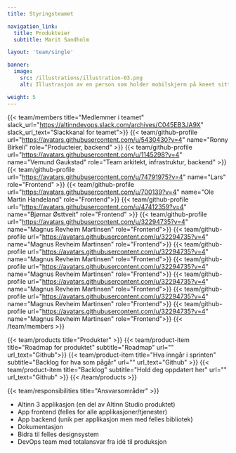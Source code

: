 ```yaml
---
title: Styringsteamet

navigation_link:
  title: Produkteier
  subtitle: Marit Sandholm

layout: 'team/single'

banner:
  image:
    src: /illustrations/illustration-03.png
    alt: Illustrasjon av en person som holder mobilskjerm på kneet sitt

weight: 5
---
```


{{< team/members title="Medlemmer i teamet" slack_url="https://altinndevops.slack.com/archives/C045EB3JA9X" slack_url_text="Slackkanal for teamet">}}
{{< team/github-profile url="https://avatars.githubusercontent.com/u/5430430?v=4" name="Ronny Birkeli" role="Producteier, backend" >}}
{{< team/github-profile url="https://avatars.githubusercontent.com/u/1145298?v=4" name="Vemund Gaukstad" role="Team arkitekt, infrastruktur, backend" >}}
{{< team/github-profile url="https://avatars.githubusercontent.com/u/74791975?v=4" name="Lars" role="Frontend" >}}
{{< team/github-profile url="https://avatars.githubusercontent.com/u/700139?v=4" name="Ole Martin Handeland" role="Frontend">}}
{{< team/github-profile url="https://avatars.githubusercontent.com/u/47412359?v=4" name="Bjørnar Østtveit" role="Frontend" >}}
{{< team/github-profile url="https://avatars.githubusercontent.com/u/32294735?v=4" name="Magnus Revheim Martinsen" role="Frontend">}}
{{< team/github-profile url="https://avatars.githubusercontent.com/u/32294735?v=4" name="Magnus Revheim Martinsen" role="Frontend">}}
{{< team/github-profile url="https://avatars.githubusercontent.com/u/32294735?v=4" name="Magnus Revheim Martinsen" role="Frontend">}}
{{< team/github-profile url="https://avatars.githubusercontent.com/u/32294735?v=4" name="Magnus Revheim Martinsen" role="Frontend">}}
{{< team/github-profile url="https://avatars.githubusercontent.com/u/32294735?v=4" name="Magnus Revheim Martinsen" role="Frontend">}}
{{< team/github-profile url="https://avatars.githubusercontent.com/u/32294735?v=4" name="Magnus Revheim Martinsen" role="Frontend">}}
{{< team/github-profile url="https://avatars.githubusercontent.com/u/32294735?v=4" name="Magnus Revheim Martinsen" role="Frontend">}}
{{< /team/members >}}

{{< team/products title="Produkter" >}}
{{< team/product-item title="Roadmap for produktet" subtitle="Roadmap" url="" url_text="Github">}}
{{< team/product-item title="Hva inngår i sprinten" subtitle="Backlog for hva som pågår" url="" url_text="Github" >}}
{{< team/product-item title="Backlog" subtitle="Hold deg oppdatert her" url="" url_text="Github" >}}
{{< /team/products >}}

{{< team/responsibilities title="Ansvarsområder" >}}

- Altinn 3 applikasjon (en del av Altinn Studio produktet)
- App frontend (felles for alle applikasjoner/tjenester)
- App backend (unik per applikasjon men med felles bibliotek)
- Dokumentasjon
- Bidra til felles designsystem
- DevOps team med totalansvar fra idé til produksjon
